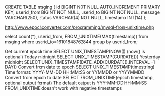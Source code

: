 CREATE TABLE msging ( id BIGINT NOT NULL AUTO_INCREMENT PRIMARY KEY,
          userid_from BIGINT NOT NULL,
          userid_to BIGINT NOT NULL,
          message VARCHAR(250),
          status VARCHAR(4) NOT NULL,
          timestamp INT(14)
        );


http://www.epochconverter.com/programming/mysql-from-unixtime.php

select count(*), userid_from, FROM_UNIXTIME(MAX(timestamp)) from msging where userid_to=16101848762844 group by userid_from;


Get current epoch time	SELECT UNIX_TIMESTAMP(NOW()) (now() is optional)
Today midnight	SELECT UNIX_TIMESTAMP(CURDATE())
Yesterday midnight	SELECT UNIX_TIMESTAMP(DATE_ADD(CURDATE(),INTERVAL -1 DAY))
Convert from date to epoch	SELECT UNIX_TIMESTAMP(timestring)
Time format: YYYY-MM-DD HH:MM:SS or YYMMDD or YYYYMMDD
Convert from epoch to date 	SELECT FROM_UNIXTIME(epoch timestamp, optional output format)
The default output is YYY-MM-DD HH:MM:SS
FROM_UNIXTIME doesn't work with negative timestamps


